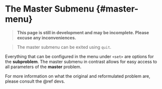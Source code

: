 # The Master Submenu {#master-menu}
> **This page is still in development and may be incomplete. Please excuse any inconveniences.**

> The master submenu can be exited using `quit`.

Everything that can be configured in the menu under `<set>` are options
for the **subproblem**. The master submenu in contrast allows for 
easy access to all parameters of the **master** problem.

For more information on what the original and reformulated problem are,
please consult the @ref devs.
